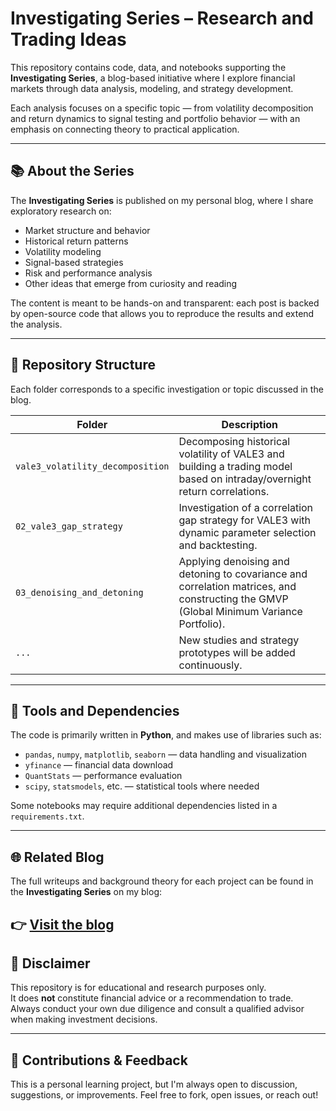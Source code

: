 # Investigating Series – Research and Trading Ideas

This repository contains code, data, and notebooks supporting the **Investigating Series**, a blog-based initiative where I explore financial markets through data analysis, modeling, and strategy development.

Each analysis focuses on a specific topic — from volatility decomposition and return dynamics to signal testing and portfolio behavior — with an emphasis on connecting theory to practical application.

---

## 📚 About the Series

The **Investigating Series** is published on my personal blog, where I share exploratory research on:

- Market structure and behavior
- Historical return patterns
- Volatility modeling
- Signal-based strategies
- Risk and performance analysis
- Other ideas that emerge from curiosity and reading

The content is meant to be hands-on and transparent: each post is backed by open-source code that allows you to reproduce the results and extend the analysis.

---

## 📁 Repository Structure

Each folder corresponds to a specific investigation or topic discussed in the blog.

| Folder | Description |
|--------|-------------|
| `vale3_volatility_decomposition` | Decomposing historical volatility of VALE3 and building a trading model based on intraday/overnight return correlations. |
| `02_vale3_gap_strategy` | Investigation of a correlation gap strategy for VALE3 with dynamic parameter selection and backtesting. |
| `03_denoising_and_detoning` | Applying denoising and detoning to covariance and correlation matrices, and constructing the GMVP (Global Minimum Variance Portfolio). |
| `...` | New studies and strategy prototypes will be added continuously. |

---

## 🧰 Tools and Dependencies

The code is primarily written in **Python**, and makes use of libraries such as:

- `pandas`, `numpy`, `matplotlib`, `seaborn` — data handling and visualization
- `yfinance` — financial data download
- `QuantStats` — performance evaluation
- `scipy`, `statsmodels`, etc. — statistical tools where needed

Some notebooks may require additional dependencies listed in a `requirements.txt`.

---

## 🌐 Related Blog

The full writeups and background theory for each project can be found in the **Investigating Series** on my blog:

👉 [**Visit the blog**](https://substack.com/@gustavojorgefilho)
---

## 📜 Disclaimer

This repository is for educational and research purposes only.  
It does **not** constitute financial advice or a recommendation to trade.  
Always conduct your own due diligence and consult a qualified advisor when making investment decisions.

---

## 🤝 Contributions & Feedback

This is a personal learning project, but I'm always open to discussion, suggestions, or improvements. Feel free to fork, open issues, or reach out!


